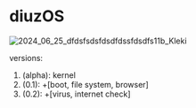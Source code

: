# diuzOS
![2024_06_25_dfdsfsdsfdsdfdssfdsdfs11b_Kleki](https://github.com/multiverse1999/diuzOS/assets/77222329/230dca33-7110-421b-86a2-4f95a446965a)

versions:
1) (alpha): kernel
2) (0.1): +[boot, file system, browser]
3) (0.2): +[virus, internet check]
